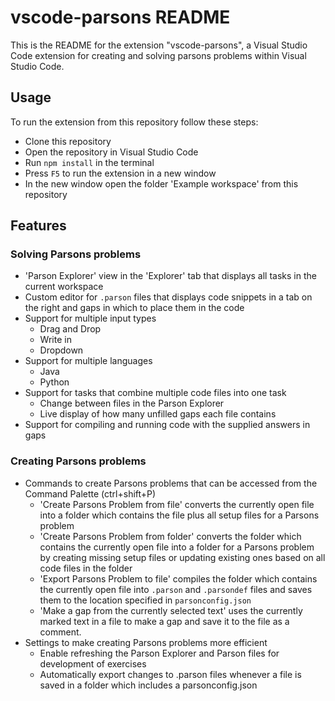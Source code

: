 # vscode-parsons README

This is the README for the extension "vscode-parsons", a Visual Studio Code extension for creating and solving parsons problems within Visual Studio Code.

## Usage

To run the extension from this repository follow these steps:

* Clone this repository
* Open the repository in Visual Studio Code
* Run `npm install` in the terminal
* Press `F5` to run the extension in a new window
* In the new window open the folder 'Example workspace' from this repository

## Features

### Solving Parsons problems
* 'Parson Explorer' view in the 'Explorer' tab that displays all tasks in the current workspace
* Custom editor for `.parson` files that displays code snippets in a tab on the right and gaps in which to place them in the code
* Support for multiple input types
    * Drag and Drop
    * Write in
    * Dropdown
* Support for multiple languages
    * Java
    * Python
* Support for tasks that combine multiple code files into one task
    * Change between files in the Parson Explorer
    * Live display of how many unfilled gaps each file contains
* Support for compiling and running code with the supplied answers in gaps

### Creating Parsons problems
* Commands to create Parsons problems that can be accessed from the Command Palette (ctrl+shift+P)
    * 'Create Parsons Problem from file' converts the currently open file into a folder which contains the file plus all setup files for a Parsons problem
    * 'Create Parsons Problem from folder' converts the folder which contains the currently open file into a folder for a Parsons problem by creating missing setup files or updating existing ones based on all code files in the folder
    * 'Export Parsons Problem to file' compiles the folder which contains the currently open file into `.parson` and `.parsondef` files and saves them to the location specified in `parsonconfig.json`
    * 'Make a gap from the currently selected text' uses the currently marked text in a file to make a gap and save it to the file as a comment.
* Settings to make creating Parsons problems more efficient
    * Enable refreshing the Parson Explorer and Parson files for development of exercises
    * Automatically export changes to .parson files whenever a file is saved in a folder which includes a parsonconfig.json